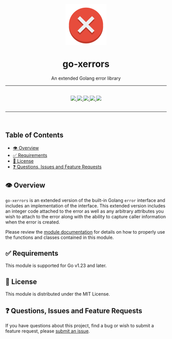 <div align="center">
  <img width="128" src="./logo.svg" alt="error logo" />
  <h1>go-xerrors</h1>
  <p>An extended Golang error library</p>
  <hr />
  <br />
  <a href="https://pkg.go.dev/go.innotegrity.dev/xerrors" target="_blank">
    <img src="https://img.shields.io/badge/go-reference-2a7d98?style=for-the-badge" />
  </a>
  <a href="https://goreportcard.com/report/go.innotegrity.dev/xerrors" target="_blank">
    <img src="https://goreportcard.com/badge/go.innotegrity.dev/xerrors?style=for-the-badge" />
  </a>
  <a href="#">
    <img src="https://img.shields.io/badge/stability-alpha-pink?style=for-the-badge" />
  </a>
  <a href="https://en.wikipedia.org/wiki/MIT_License" target="_blank">
    <img src="https://img.shields.io/badge/license-MIT-maroon?style=for-the-badge" />
  </a>
  <a href="#">
    <img src="https://img.shields.io/badge/support-community-purple?style=for-the-badge" />
  </a>
</div>
<br />
<hr />
<br />

<!-- omit in toc -->
## Table of Contents

- [👁️ Overview](#️-overview)
- [✅ Requirements](#-requirements)
- [📃 License](#-license)
- [❓ Questions, Issues and Feature Requests](#-questions-issues-and-feature-requests)

## 👁️ Overview

`go-xerrors` is an extended version of the built-in Golang `error` interface and includes an implementation of the interface.  This extended version includes an integer code attached to the error as well as any arbitrary attributes you wish to attach to the error along with the ability to capture caller information when the error is created.

Please review the [module documentation](https://pkg.go.dev/go.innotegrity.dev/xerrors) for details on how to properly use the functions and classes contained in this module.

## ✅ Requirements

This module is supported for Go v1.23 and later.

## 📃 License

This module is distributed under the MIT License.

## ❓ Questions, Issues and Feature Requests

If you have questions about this project, find a bug or wish to submit a feature request, please [submit an issue](https://go.innotegrity.dev/xerrors/issues).

